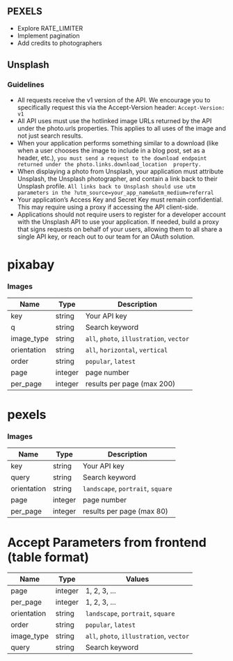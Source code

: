 ## PEXELS

* Explore RATE_LIMITER
* Implement pagination 
* Add credits to photographers

## Unsplash 

### Guidelines

* All requests receive the v1 version of the API. We encourage you to specifically request this via the Accept-Version header: `Accept-Version: v1`
* All API uses must use the hotlinked image URLs returned by the API under the photo.urls  properties. This applies to all uses of the image and not just search results.
* When your application performs something similar to a download (like when a user chooses the image to include in a blog post, set as a header, etc.), `you must send a request to the download endpoint returned under the photo.links.download_location  property.`
* When displaying a photo from Unsplash, your application must attribute Unsplash, the Unsplash photographer, and contain a link back to their Unsplash profile. `All links back to Unsplash should use utm parameters in the ?utm_source=your_app_name&utm_medium=referral`
* Your application’s Access Key and Secret Key  must remain confidential. This may require using a proxy if accessing the API client-side.
* Applications should not require users to register for a developer account with the Unsplash API to use your application. If needed, build a proxy that signs requests on behalf of your users, allowing them to all share a single API key, or reach out to our team for an OAuth solution.

# pixabay


### Images 

| Name | Type | Description |
| --- | --- | --- |
| key | string | Your API key |
| q | string | Search keyword |
| image_type | string | `all`, `photo`, `illustration`, `vector` |
| orientation | string | `all`, `horizontal`, `vertical` |
| order | string | `popular`, `latest` |
| page | integer | page number |
| per_page | integer | results per page (max 200) |

# pexels

### Images

| Name | Type | Description |
| --- | --- | --- |
| key | string | Your API key |
| query | string | Search keyword |
| orientation | string | `landscape`, `portrait`, `square` |
| page | integer | page number |
| per_page | integer | results per page (max 80) |


# Accept Parameters from frontend (table format)

| Name | Type | Values |
| --- | --- | --- |
| page | integer | 1, 2, 3, ... |
| per_page | integer | 1, 2, 3, ... |
| orientation | string | `landscape`, `portrait`, `square` |
| order | string | `popular`, `latest` |
| image_type | string | `all`, `photo`, `illustration`, `vector` |
| query | string | Search keyword |